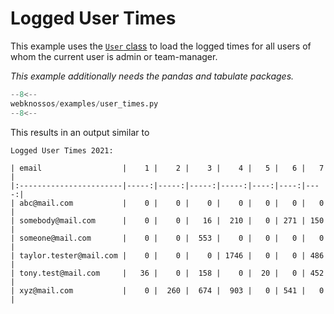 # Logged User Times

This example uses the [`User` class](../../api/webknossos/administration/user.md#webknossos.administration.user.User) to load the logged times
for all users of whom the current user is admin or team-manager.

*This example additionally needs the pandas and tabulate packages.*

```python
--8<--
webknossos/examples/user_times.py
--8<--
```

This results in an output similar to

```
Logged User Times 2021:

| email                  |    1 |    2 |    3 |    4 |   5 |   6 |   7 |
|:-----------------------|-----:|-----:|-----:|-----:|----:|----:|----:|
| abc@mail.com           |    0 |    0 |    0 |    0 |   0 |   0 |   0 |
| somebody@mail.com      |    0 |    0 |   16 |  210 |   0 | 271 | 150 |
| someone@mail.com       |    0 |    0 |  553 |    0 |   0 |   0 |   0 |
| taylor.tester@mail.com |    0 |    0 |    0 | 1746 |   0 |   0 | 486 |
| tony.test@mail.com     |   36 |    0 |  158 |    0 |  20 |   0 | 452 |
| xyz@mail.com           |    0 |  260 |  674 |  903 |   0 | 541 |   0 |
```
